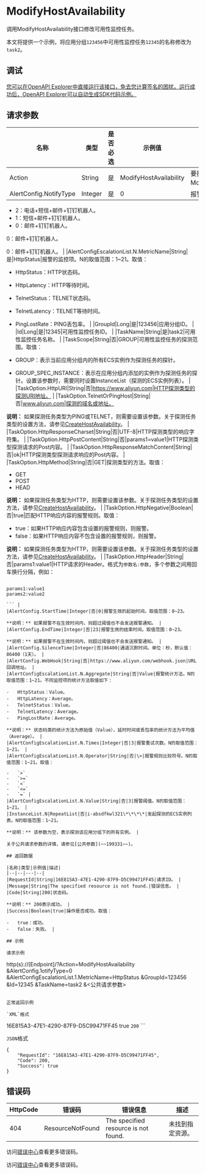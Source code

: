 # ModifyHostAvailability

调用ModifyHostAvailability接口修改可用性监控任务。

本文将提供一个示例，将应用分组`123456`中可用性监控任务`12345`的名称修改为`task2`。

## 调试

[您可以在OpenAPI Explorer中直接运行该接口，免去您计算签名的困扰。运行成功后，OpenAPI Explorer可以自动生成SDK代码示例。](https://api.aliyun.com/#product=Cms&api=ModifyHostAvailability&type=RPC&version=2019-01-01)

## 请求参数

|名称|类型|是否必选|示例值|描述|
|--|--|----|---|--|
|Action|String|是|ModifyHostAvailability|要执行的操作，取值：ModifyHostAvailability。 |
|AlertConfig.NotifyType|Integer|是|0|报警通知类型。取值：

 -   2：电话+短信+邮件+钉钉机器人。
-   1：短信+邮件+钉钉机器人。
-   0：邮件+钉钉机器人。

 0：邮件+钉钉机器人。

 0：邮件+钉钉机器人。 |
|AlertConfigEscalationList.N.MetricName|String|是|HttpStatus|报警的监控项。N的取值范围：1~21。取值：

 -   HttpStatus：HTTP状态码。
-   HttpLatency：HTTP等待时间。
-   TelnetStatus：TELNET状态码。
-   TelnetLatency：TELNET等待时间。
-   PingLostRate：PING丢包率。 |
|GroupId|Long|是|123456|应用分组ID。 |
|Id|Long|是|12345|可用性监控任务ID。 |
|TaskName|String|是|task2|可用性监控任务名称。 |
|TaskScope|String|否|GROUP|可用性监控任务的探测范围。取值：

 -   GROUP：表示当前应用分组内的所有ECS实例作为探测任务的探针。
-   GROUP\_SPEC\_INSTANCE：表示在应用分组内添加的实例作为探测任务的探针。设置该参数时，需要同时设置InstanceList（探测的ECS实例列表）。 |
|TaskOption.HttpURI|String|否|https://www.aliyun.com|HTTP探测类型的探测URI地址。 |
|TaskOption.TelnetOrPingHost|String|否|www.aliyun.com|探测的域名或地址。

 **说明：** 如果探测任务类型为PING或TELNET，则需要设置该参数。关于探测任务类型的设置方法，请参见[CreateHostAvailability](~~115317~~)。 |
|TaskOption.HttpResponseCharset|String|否|UTF-8|HTTP探测类型的响应字符集。 |
|TaskOption.HttpPostContent|String|否|params1=value1|HTTP探测类型探测请求的Post内容。 |
|TaskOption.HttpResponseMatchContent|String|否|ok|HTTP探测类型探测请求响应的Post内容。 |
|TaskOption.HttpMethod|String|否|GET|探测类型的方法。取值：

 -   GET
-   POST
-   HEAD

 **说明：** 如果探测任务类型为HTTP，则需要设置该参数。关于探测任务类型的设置方法，请参见[CreateHostAvailability](~~115317~~)。 |
|TaskOption.HttpNegative|Boolean|否|true|匹配HTTP响应内容的报警规则。取值：

 -   true：如果HTTP响应内容包含设置的报警规则，则报警。
-   false：如果HTTP响应内容不包含设置的报警规则，则报警。

 **说明：** 如果探测任务类型为HTTP，则需要设置该参数。关于探测任务类型的设置方法，请参见[CreateHostAvailability](~~115317~~)。 |
|TaskOption.HttpHeader|String|否|params1:value1|HTTP请求的Header。格式为`参数名:参数`，多个参数之间用回车换行分隔，例如：

 ```

params1:value1
params2:value2

``` |
|AlertConfig.StartTime|Integer|否|0|报警生效的起始时间。取值范围：0~23。

 **说明：** 如果报警不在生效时间内，则超过阈值也不会发送报警通知。 |
|AlertConfig.EndTime|Integer|否|23|报警生效的结束时间。取值范围：0~23。

 **说明：** 如果报警不在生效时间内，则超过阈值也不会发送报警通知。 |
|AlertConfig.SilenceTime|Integer|否|86400|通道沉默时间。单位：秒，默认值：86400（1天）。 |
|AlertConfig.WebHook|String|否|https://www.aliyun.com/webhook.json|URL回调地址。 |
|AlertConfigEscalationList.N.Aggregate|String|否|Value|报警统计方法。N的取值范围：1~21。不同监控项的统计方法取值如下：

 -   HttpStatus：Value。
-   HttpLatency：Average。
-   TelnetStatus：Value。
-   TelnetLatency：Average。
-   PingLostRate：Average。

 **说明：** 状态码类的统计方法为原始值（Value），延时时间或丢包率的统计方法为平均值（Average）。 |
|AlertConfigEscalationList.N.Times|Integer|否|3|报警重试次数。N的取值范围：1~21。 |
|AlertConfigEscalationList.N.Operator|String|否|\>|报警规则比较符号。N的取值范围：1~21。取值：

 -   `>`
-   `>=`
-   `<`
-   `<=`
-   `=` |
|AlertConfigEscalationList.N.Value|String|否|3|报警阈值。N的取值范围：1~21。 |
|InstanceList.N|RepeatList|否|i-absdfkwl321\*\*\*\*|发起探测的ECS实例列表。N的取值范围：1~21。

 **说明：** 该参数为空，表示探测该应用分组下的所有实例。 |

关于公共请求参数的详情，请参见[公共参数](~~199331~~)。

## 返回数据

|名称|类型|示例值|描述|
|--|--|---|--|
|RequestId|String|16E815A3-47E1-4290-87F9-D5C99471FF45|请求ID。 |
|Message|String|The specified resource is not found.|错误信息。 |
|Code|String|200|状态码。

 **说明：** 200表示成功。 |
|Success|Boolean|true|操作是否成功。取值：

 -   true：成功。
-   false：失败。 |

## 示例

请求示例

```
http(s)://[Endpoint]/?Action=ModifyHostAvailability
&AlertConfig.1otifyType=0
&AlertConfigEscalationList.1.MetricName=HttpStatus
&GroupId=123456
&Id=12345
&TaskName=task2
&<公共请求参数>
```

正常返回示例

`XML`格式

```
<ModifyHostAvailabilityResponse>
		  <RequestId>16E815A3-47E1-4290-87F9-D5C99471FF45</RequestId>
		  <Success>true</Success>
		  <Code>200</Code>
</ModifyHostAvailabilityResponse>
```

`JSON`格式

```
{
	"RequestId": "16E815A3-47E1-4290-87F9-D5C99471FF45",
	"Code": 200,
	"Success": true
}
```

## 错误码

|HttpCode|错误码|错误信息|描述|
|--------|---|----|--|
|404|ResourceNotFound|The specified resource is not found.|未找到指定资源。|

访问[错误中心](https://error-center.aliyun.com/status/product/Cms)查看更多错误码。

访问[错误中心](https://error-center.alibabacloud.com/status/product/Cms)查看更多错误码。

